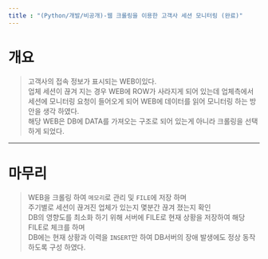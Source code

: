 ```yaml
---
title : "(Python/개발/비공개)-웹 크롤링을 이용한 고객사 세션 모니터링 (완료)"
---
```


# 개요
>고객사의 접속 정보가 표시되는 WEB이있다.<br>업체 세션이 끊겨 지는 경우 WEB에 ROW가 사라지게 되어 있는데 업체측에서 세션에 모니터링 요청이 들어오게 되어 WEB에 데이터를 읽어 모니터링 하는 방안을 생각 하였다.<br>해당 WEB은 DB에 DATA를 가져오는 구조로 되어 있는게 아니라 크롤링을 선택하게 되었다.

---

# 마무리
>WEB을 크롤링 하여 `메모리`로 관리 및 `FILE`에 저장 하며<br>주기별로 세션이 끊겨진 업체가 있는지 몇분간 끊겨 졌는지 확인<br>DB의 영향도를 최소화 하기 위해 서버에 FILE로 현재 상황을 저장하여 해당 FILE로 체크를 하며<br>DB에는 현재 상황과 이력을 `INSERT`만 하여 DB서버의 장애 발생에도 정상 동작 하도록 구성 하였다.
